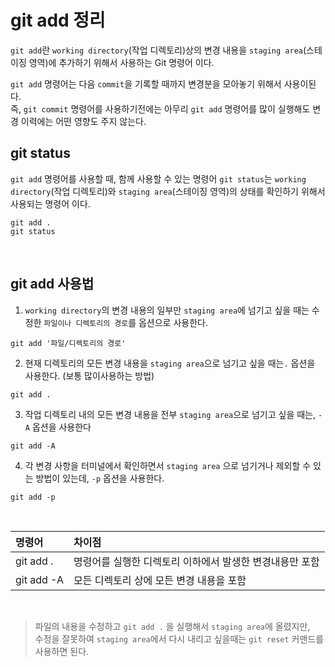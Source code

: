 # git add 정리
`git add`란 `working directory`(작업 디렉토리)상의 변경 내용을 `staging area`(스테이징 영역)에 추가하기 위해서 사용하는 Git 명령어 이다.
<br />

`git add` 명령어는 다음 `commit`을 기록할 때까지 변경분을 모아놓기 위해서 사용이된다. <br />
즉, `git commit` 명령어를 사용하기전에는 아무리 `git add` 명령어를 많이 실행해도 변경 이력에는 어떤 영향도 주지 않는다.
<br />

## git status
`git add` 명령어를 사용할 때, 함께 사용할 수 있는 명령어 `git status`는 `working directory`(작업 디렉토리)와 `staging area`(스테이징 영역)의 상태를 확인하기 위해서 사용되는 명령어 이다.
<br />

```
git add .
git status
```
<br />

## git add 사용법
1. `working directory`의 변경 내용의 일부만 `staging area`에 넘기고 싶을 때는 수정한 `파일이나 디렉토리의 경로`를 옵션으로 사용한다.

```
git add '파일/디렉토리의 경로'
```

2. 현재 디렉토리의 모든 변경 내용을 `staging area`으로 넘기고 싶을 때는`.` 옵션을 사용한다. (보통 많이사용하는 방법)

```
git add .
```

3. 작업 디렉토리 내의 모든 변경 내용을 전부 `staging area`으로 넘기고 싶을 때는, `-A` 옵션을 사용한다

```
git add -A
```

4. 각 변경 사항을 터미널에서 확인하면서 `staging area` 으로 넘기거나 제외할 수 있는 방법이 있는데, `-p` 옵션을 사용한다.

```
git add -p
```

<br />

명령어 | 차이점
:--- | :---
git add . | 명령어를 실행한 디렉토리 이하에서 발생한 변경내용만 포함
git add -A | 모든 디렉토리 상에 모든 변경 내용을 포함
<br />

> 파일의 내용을 수정하고 `git add .` 을 실행해서 `staging area`에 올렸지만, <br />
> 수정을 잘못하여 `staging area`에서 다시 내리고 싶을때는 `git reset` 커맨드를 사용하면 된다.